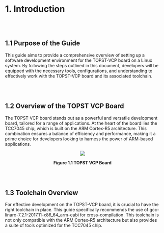 # 1. Introduction

<br/><br/>

## 1.1 Purpose of the Guide  

This guide aims to provide a comprehensive overview of setting up a software development environment for the TOPST-VCP board on a Linux system. By following the steps outlined in this document, developers will be equipped with the necessary tools, configurations, and understanding to effectively work with the TOPST-VCP board and its associated toolchain.

<br/><br/>

## 1.2 Overview of the TOPST VCP Board  

The TOPST-VCP board stands out as a powerful and versatile development board, tailored for a range of applications. At the heart of the board lies the TCC7045 chip, which is built on the ARM Cortex-R5 architecture. This combination ensures a balance of efficiency and performance, making it a prime choice for developers looking to harness the power of ARM-based applications.  

<p align="center"><img src="https://github.com/topst-development/Documentation/assets/161264431/29f51300-008d-4cb6-955a-c0cd714cea2a"></p>
<p align="center"><strong>Figure 1.1 TOPST VCP Board</strong></p>

<br/><br/>

## 1.3 Toolchain Overview  

For effective development on the TOPST-VCP board, it is crucial to have the right toolchain in place. This guide specifically recommends the use of gcc-linaro-7.2.1-2017.11-x86_64_arm-eabi for cross-compilation. This toolchain is not only compatible with the ARM Cortex-R5 architecture but also provides a suite of tools optimized for the TCC7045 chip.
